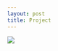 ```yaml
---
layout: post
title: Project
---
```

![](https://github-readme-stats.vercel.app/api?username=NuyoaH-L&show_icons=true&theme=tokyonight)
